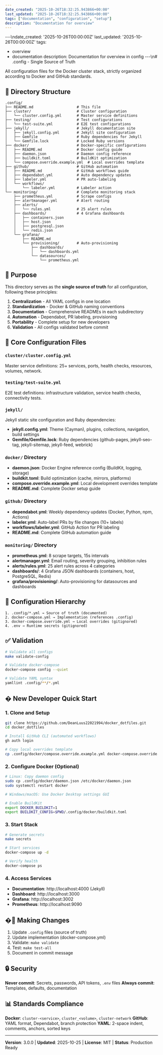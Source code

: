 ```yaml
---
date_created: "2025-10-26T18:32:25.943866+00:00"
last_updated: "2025-10-26T18:32:25.943866+00:00"
tags: ["documentation", "configuration", "setup"]
description: "Documentation for overview"
---
```


---\ndate_created: '2025-10-26T00:00:00Z'
last_updated: '2025-10-26T00:00:00Z'
tags:

- overview
- documentation
  description: Documentation for overview in config
  ---\n# .config - Single Source of Truth

All configuration files for the Docker cluster stack, strictly organized according to Docker and GitHub standards.

## 📁 Directory Structure

```
.config/
├── README.md                    # This file
├── cluster/                     # Cluster configuration
│   └── cluster.config.yml       # Master service definitions
├── testing/                     # Test configurations
│   └── test-suite.yml           # E2E test configurations
├── jekyll/                      # Jekyll documentation site
│   ├── jekyll.config.yml        # Jekyll site configuration
│   ├── Gemfile                  # Ruby dependencies for Jekyll
│   └── Gemfile.lock             # Locked Ruby versions
├── docker/                      # Docker-specific configurations
│   ├── README.md                # Docker config guide
│   ├── daemon.json              # Daemon config reference
│   ├── buildkit.toml            # BuildKit optimization
│   └── compose.override.example.yml  # Local overrides template
├── github/                      # GitHub automation
│   ├── README.md                # GitHub workflows guide
│   ├── dependabot.yml           # Auto dependency updates
│   ├── labeler.yml              # PR auto-labeling
│   └── workflows/
│       └── labeler.yml          # Labeler action
└── monitoring/                  # Complete monitoring stack
    ├── prometheus.yml           # Scrape configs
    ├── alertmanager.yml         # Alert routing
    ├── alerts/
    │   └── rules.yml            # 25 alert rules
    ├── dashboards/              # 4 Grafana dashboards
    │   ├── containers.json
    │   ├── host.json
    │   ├── postgresql.json
    │   └── redis.json
    └── grafana/
        ├── README.md
        └── provisioning/        # Auto-provisioning
            ├── dashboards/
            │   └── dashboards.yml
            └── datasources/
                └── prometheus.yml
```

## 🎯 Purpose

This directory serves as the **single source of truth** for all configuration, following these principles:

1. **Centralization** - All YAML configs in one location
2. **Standardization** - Docker & GitHub naming conventions
3. **Documentation** - Comprehensive READMEs in each subdirectory
4. **Automation** - Dependabot, PR labeling, provisioning
5. **Portability** - Complete setup for new developers
6. **Validation** - All configs validated before commit

## 📄 Core Configuration Files

### `cluster/cluster.config.yml`

Master service definitions: 25+ services, ports, health checks, resources, volumes, network.

### `testing/test-suite.yml`

E2E test definitions: infrastructure validation, service health checks, connectivity tests.

### `jekyll/`

Jekyll static site configuration and Ruby dependencies:

- **jekyll.config.yml**: Theme (Cayman), plugins, collections, navigation, build settings
- **Gemfile/Gemfile.lock**: Ruby dependencies (github-pages, jekyll-seo-tag, jekyll-sitemap, jekyll-feed, webrick)

### `docker/` Directory

- **daemon.json**: Docker Engine reference config (BuildKit, logging, storage)
- **buildkit.toml**: Build optimization (cache, mirrors, platforms)
- **compose.override.example.yml**: Local development overrides template
- **README.md**: Complete Docker setup guide

### `github/` Directory

- **dependabot.yml**: Weekly dependency updates (Docker, Python, npm, Actions)
- **labeler.yml**: Auto-label PRs by file changes (10+ labels)
- **workflows/labeler.yml**: GitHub Action for PR labeling
- **README.md**: Complete GitHub automation guide

### `monitoring/` Directory

- **prometheus.yml**: 8 scrape targets, 15s intervals
- **alertmanager.yml**: Email routing, severity grouping, inhibition rules
- **alerts/rules.yml**: 25 alert rules across 4 categories
- **dashboards/**: 4 Grafana JSON dashboards (containers, host, PostgreSQL, Redis)
- **grafana/provisioning/**: Auto-provisioning for datasources and dashboards

## 🔄 Configuration Hierarchy

```
1. .config/*.yml → Source of truth (documented)
2. docker-compose.yml → Implementation (references .config)
3. docker-compose.override.yml → Local overrides (gitignored)
4. .env → Runtime secrets (gitignored)
```

## ✅ Validation

```bash
# Validate all configs
make validate-config

# Validate docker-compose
docker-compose config --quiet

# Validate YAML syntax
yamllint .config/**/*.yml
```

## � New Developer Quick Start

### 1. Clone and Setup

```bash
git clone https://github.com/DeanLuus22021994/docker_dotfiles.git
cd docker_dotfiles

# Install GitHub CLI (automated workflows)
gh auth login

# Copy local overrides template
cp .config/docker/compose.override.example.yml docker-compose.override.yml
```

### 2. Configure Docker (Optional)

```bash
# Linux: Copy daemon config
sudo cp .config/docker/daemon.json /etc/docker/daemon.json
sudo systemctl restart docker

# Windows/macOS: Use Docker Desktop settings GUI

# Enable BuildKit
export DOCKER_BUILDKIT=1
export BUILDKIT_CONFIG=$PWD/.config/docker/buildkit.toml
```

### 3. Start Stack

```bash
# Generate secrets
make secrets

# Start services
docker-compose up -d

# Verify health
docker-compose ps
```

### 4. Access Services

- **Documentation**: http://localhost:4000 (Jekyll)
- **Dashboard**: http://localhost:3000
- **Grafana**: http://localhost:3002
- **Prometheus**: http://localhost:9090

## �📝 Making Changes

1. Update `.config` files (source of truth)
2. Update implementation (docker-compose.yml)
3. Validate: `make validate`
4. Test: `make test-all`
5. Document in commit message

## 🔒 Security

**Never commit**: Secrets, passwords, API tokens, `.env` files
**Always commit**: Templates, defaults, documentation

## 📊 Standards Compliance

**Docker**: `cluster-<service>`, `cluster_<volume>`, `cluster-network`
**GitHub**: YAML format, Dependabot, branch protection
**YAML**: 2-space indent, comments, anchors, sorted keys

---

**Version**: 3.0.0 | **Updated**: 2025-10-25 | **License**: MIT | **Status**: Production Ready
